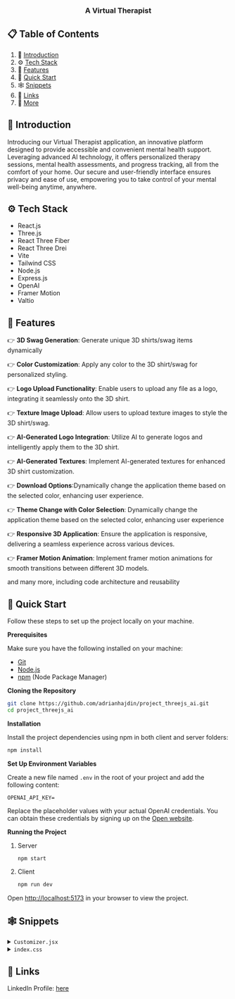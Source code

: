 <div align="center">
  <!-- <br />
    <a href="https://youtu.be/ZqEa8fTxypQ?feature=shared" target="_blank">
      <img src="https://github.com/adrianhajdin/project_threejs_ai/assets/151519281/a7ad05c5-28a5-423f-b6ac-c98f8a5c428a" alt="Project Banner">
    </a>
  <br /> -->
 
  <!-- <div>
    <img src="https://img.shields.io/badge/-React_JS-black?style=for-the-badge&logoColor=white&logo=react&color=61DAFB" alt="react.js" />
    <img src="https://img.shields.io/badge/-Three_JS-black?style=for-the-badge&logoColor=white&logo=threedotjs&color=000000" alt="three.js" />
    <img src="https://img.shields.io/badge/-Tailwind_CSS-black?style=for-the-badge&logoColor=white&logo=tailwindcss&color=06B6D4" alt="tailwindcss" />
  </div> -->

  <h3 align="center">A Virtual Therapist</h3>

</div>

## 📋 <a name="table">Table of Contents</a>

1. 🤖 [Introduction](#introduction)
2. ⚙️ [Tech Stack](#tech-stack)
3. 🔋 [Features](#features)
4. 🤸 [Quick Start](#quick-start)
5. 🕸️ [Snippets](#snippets)
6. 🔗 [Links](#links)
7. 🚀 [More](#more)
<!-- 
## 🚨 Tutorial

This repository contains the code corresponding to an in-depth tutorial available on our YouTube channel, <a href="https://www.youtube.com/@javascriptmastery/videos" target="_blank"><b>JavaScript Mastery</b></a>. 

If you prefer visual learning, this is the perfect resource for you. Follow our tutorial to learn how to build projects like these step-by-step in a beginner-friendly manner!

<a href="https://youtu.be/ZqEa8fTxypQ?feature=shared" target="_blank"><img src="https://github.com/sujatagunale/EasyRead/assets/151519281/1736fca5-a031-4854-8c09-bc110e3bc16d" /></a> -->

## <a name="introduction">🤖 Introduction</a>

Introducing our Virtual Therapist application, an innovative platform designed to provide accessible and convenient mental health support. Leveraging advanced AI technology, it offers personalized therapy sessions, mental health assessments, and progress tracking, all from the comfort of your home.
Our secure and user-friendly interface ensures privacy and ease of use, empowering you to take control of your mental well-being anytime, anywhere.


## <a name="tech-stack">⚙️ Tech Stack</a>

- React.js
- Three.js
- React Three Fiber
- React Three Drei
- Vite
- Tailwind CSS
- Node.js
- Express.js
- OpenAI
- Framer Motion
- Valtio

## <a name="features">🔋 Features</a>

👉 **3D Swag Generation**: Generate unique 3D shirts/swag items dynamically

👉 **Color Customization**: Apply any color to the 3D shirt/swag for personalized styling.

👉 **Logo Upload Functionality**: Enable users to upload any file as a logo, integrating it seamlessly onto the 3D shirt.

👉 **Texture Image Upload**: Allow users to upload texture images to style the 3D shirt/swag.

👉 **AI-Generated Logo Integration**: Utilize AI to generate logos and intelligently apply them to the 3D shirt.

👉 **AI-Generated Textures**: Implement AI-generated textures for enhanced 3D shirt customization.

👉 **Download Options**:Dynamically change the application theme based on the selected color, enhancing user experience.

👉 **Theme Change with Color Selection**: Dynamically change the application theme based on the selected color, enhancing user experience

👉 **Responsive 3D Application**: Ensure the application is responsive, delivering a seamless experience across various devices.

👉 **Framer Motion Animation**: Implement framer motion animations for smooth transitions between different 3D models.

and many more, including code architecture and reusability 

## <a name="quick-start">🤸 Quick Start</a>

Follow these steps to set up the project locally on your machine.

**Prerequisites**

Make sure you have the following installed on your machine:

- [Git](https://git-scm.com/)
- [Node.js](https://nodejs.org/en)
- [npm](https://www.npmjs.com/) (Node Package Manager)

**Cloning the Repository**

```bash
git clone https://github.com/adrianhajdin/project_threejs_ai.git
cd project_threejs_ai
```

**Installation**

Install the project dependencies using npm in both client and server folders:

```bash
npm install
```

**Set Up Environment Variables**

Create a new file named `.env` in the root of your project and add the following content:

```env
OPENAI_API_KEY=
```

Replace the placeholder values with your actual OpenAI credentials. You can obtain these credentials by signing up on the [Open website](https://openai.com/).

**Running the Project**

1. Server
   ```bash
   npm start
   ```
2. Client
   ```bash
   npm run dev
   ```

Open [http://localhost:5173](http://localhost:5173) in your browser to view the project.

## <a name="snippets">🕸️ Snippets</a>

<details>
<summary><code>Customizer.jsx</code></summary>

```javascript
<button className='download-btn' onClick={downloadCanvasToImage}>
  <img
    src={download}
    alt='download_image'
    className='w-3/5 h-3/5 object-contain'
  />
</button>
```
</details>

<details>
<summary><code>index.css</code></summary>

```css
@import url("https://fonts.googleapis.com/css2?family=Nunito+Sans:ital,wght@0,200;0,600;1,900&display=swap");
@import url("https://rsms.me/inter/inter.css");

@tailwind base;
@tailwind components;
@tailwind utilities;

html {
  font-family: "Inter", sans-serif;
}

@supports (font-variation-settings: normal) {
  html {
    font-family: "Inter var", sans-serif;
  }
}

.app {
  @apply relative w-full h-screen overflow-hidden;
}

.home {
  @apply w-fit xl:h-full flex xl:justify-between justify-start items-start flex-col xl:py-8 xl:px-36 sm:p-8 p-6 max-xl:gap-7 absolute z-10;
}

.home-content {
  @apply flex-1 xl:justify-center justify-start flex flex-col gap-10;
}

.head-text {
  @apply xl:text-[10rem] text-[6rem] xl:leading-[11rem] leading-[7rem] font-black text-black;
}

.download-btn {
  @apply w-14 h-14 flex justify-center items-center rounded-full glassmorphism cursor-pointer outline-none;
}

.editortabs-container {
  @apply glassmorphism w-16 border-[2px] rounded-lg flex flex-col justify-center items-center ml-1 py-4 gap-4;
}

.filtertabs-container {
  @apply absolute z-10 bottom-5 right-0 left-0 w-full flex justify-center items-center flex-wrap gap-4;
}

.aipicker-container {
  @apply absolute left-full ml-3 glassmorphism p-3 w-[195px] h-[220px] rounded-md flex flex-col gap-4;
}

.aipicker-textarea {
  @apply w-full bg-transparent text-sm border border-gray-300 p-2 outline-none flex-1;
}

.filepicker-container {
  @apply absolute left-full ml-3 glassmorphism p-3 w-[195px] h-[220px] flex flex-col rounded-md;
}

.filepicker-label {
  @apply border border-gray-300 py-1.5 px-2 rounded-md shadow-sm text-xs text-gray-700 focus:outline-none focus:ring-1 focus:ring-blue-500 focus:border-blue-500 cursor-pointer w-fit;
}

.tab-btn {
  @apply w-14 h-14 flex justify-center items-center cursor-pointer select-none;
}

.glassmorphism {
  background: rgba(255, 255, 255, 0.25);
  box-shadow: 0 2px 30px 0 rgba(31, 38, 135, 0.07);
  backdrop-filter: blur(4px);
  -webkit-backdrop-filter: blur(4px);
  border: 1px solid rgba(255, 255, 255, 0.18);
}

input[type="file"] {
  z-index: -1;
  position: absolute;
  opacity: 0;
}

.sketch-picker {
  width: 170px !important;
  background: rgba(255, 255, 255, 0.25) !important;
  box-shadow: 0 2px 30px 0 rgba(31, 38, 135, 0.07) !important;
  backdrop-filter: blur(4px) !important;
  -webkit-backdrop-filter: blur(4px) !important;
  border: 1px solid rgba(255, 255, 255, 0.18) !important;
  border-radius: 6px !important;
}

.sketch-picker > div:nth-child(3) {
  display: none !important;
}
```
</details>

## <a name="links">🔗 Links</a>

LinkedIn Profile: [here](https://www.linkedin.com/in/hrayr-derbedrossian/)
